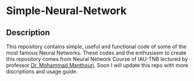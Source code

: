 # Simple-Neural-Network

## Description 

This repository contains simple, useful and functional code of some of the most famous Neural Networks. These codes and the enthusiasm to create this repository comes from Neural Network Course of IAU-TNB lectured by professor [Dr. Mohammad Manthouri](https://www.linkedin.com/in/mohammad-mansouri-07030766/).
Soon I will update this repo with more discriptions and usage guide.